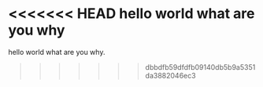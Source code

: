 <<<<<<< HEAD
hello world what are you why
=======
hello world
what are you
why.
>>>>>>> dbbdfb59dfdfb09140db5b9a5351da3882046ec3
